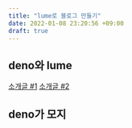 ```yaml
---
title: "lume로 블로그 만들기"
date: 2022-01-08 23:20:56 +09:00
draft: true
---
```


## deno와 lume

[소개글 #1](https://jhyeok.com/deno-experience/)
[소개글 #2](https://han41858.tistory.com/55)

## deno가 모지
